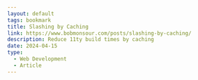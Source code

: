 ```yaml
---
layout: default
tags: bookmark
title: Slashing by Caching
link: https://www.bobmonsour.com/posts/slashing-by-caching/
description: Reduce 11ty build times by caching
date: 2024-04-15
type:
  - Web Development
  - Article
---
```

